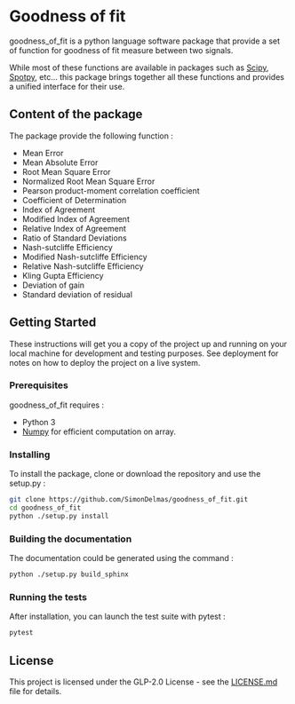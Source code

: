 # Goodness of fit 

goodness_of_fit is a python language software package that provide a set of function 
for goodness of fit measure between two signals.

While most of these functions are available in packages such as [Scipy](https://github.com/scipy/scipy), [Spotpy](https://github.com/thouska/spotpy), etc... 
this package brings together all these functions and provides a unified interface for their use.

## Content of the package

The package provide the following function :
* Mean Error
* Mean Absolute Error
* Root Mean Square Error
* Normalized Root Mean Square Error
* Pearson product-moment correlation coefficient
* Coefficient of Determination
* Index of Agreement
* Modified Index of Agreement
* Relative Index of Agreement
* Ratio of Standard Deviations
* Nash-sutcliffe Efficiency
* Modified Nash-sutcliffe Efficiency
* Relative Nash-sutcliffe Efficiency
* Kling Gupta Efficiency
* Deviation of gain
* Standard deviation of residual

## Getting Started

These instructions will get you a copy of the project up and running on your local machine for development and testing purposes. See deployment for notes on how to deploy the project on a live system.

### Prerequisites

goodness_of_fit requires :

* Python 3
* [Numpy](https://github.com/numpy/numpy) for efficient computation on array.

### Installing

To install the package, clone or download the repository and use the setup.py :

```bash
git clone https://github.com/SimonDelmas/goodness_of_fit.git
cd goodness_of_fit
python ./setup.py install
```

### Building the documentation

The documentation could be generated using the command :

```bash
python ./setup.py build_sphinx
```
 

### Running the tests

After installation, you can launch the test suite with pytest :

```bash
pytest
```

## License

This project is licensed under the GLP-2.0 License - see the [LICENSE.md](LICENSE.md) file for details.
